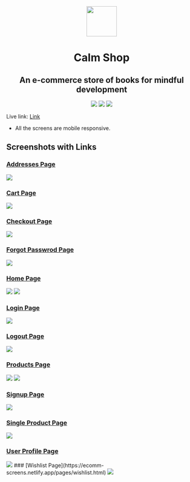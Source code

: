 <center>
<img src="./assets/logo.png" height="80"/>
</center>
<center>
<h1>Calm Shop</h1>
</center>

<center><h2> An e-commerce store of books for mindful development</h2></center>

<center>
<img src="https://img.shields.io/badge/HTML5-E34F26?style=for-the-badge&logo=html5&logoColor=white" />
<img src="https://img.shields.io/badge/CSS3-1572B6?style=for-the-badge&logo=css3&logoColor=white" />
<img src="https://img.shields.io/badge/Visual_Studio_Code-0078D4?style=for-the-badge&logo=visual%20studio%20code&logoColor=white" />
</center>

Live link: [Link](https://ecomm-screens.netlify.app/pages/products)

* All the screens are mobile responsive.

## Screenshots with Links

### [Addresses Page](https://ecomm-screens.netlify.app/pages/addresses.html)
<img src="./screenshots/addresses.png"/>

### [Cart Page](https://ecomm-screens.netlify.app/pages/cart.html)
<img src="./screenshots/cart.png">

### [Checkout Page](https://ecomm-screens.netlify.app/pages/checkout.html)
<img src="./screenshots/checkout.png">

### [Forgot Passwrod Page](https://ecomm-screens.netlify.app/pages/forgot-password.html)
<img src="./screenshots/forgot-password.png">

### [Home Page](https://ecomm-screens.netlify.app/)
<img src="./screenshots/home(1).png"/>
<img src="./screenshots/home(2).png"/>

### [Login Page](https://ecomm-screens.netlify.app/pages/login.html)
<img src="./screenshots/login.png" />

### [Logout Page](https://ecomm-screens.netlify.app/pages/logout.html)
<img src="./screenshots/logout.png">

### [Products Page](https://ecomm-screens.netlify.app/pages/products.html)
<img src="./screenshots/products(1).png" />
<img src="./screenshots/products(2).png" />

### [Signup Page](https://ecomm-screens.netlify.app/pages/signup.html)
<img src="./screenshots/signup.png" />

### [Single Product Page](https://ecomm-screens.netlify.app/pages/singleProductPage.html)
<img src="./screenshots/single-product.png" />

### [User Profile Page](https://ecomm-screens.netlify.app/pages/user-profile.html)
<img src="./screenshots/user-profile.png" />
### [Wishlist Page](https://ecomm-screens.netlify.app/pages/wishlist.html)
<img src="./screenshots/wishlist.png" />